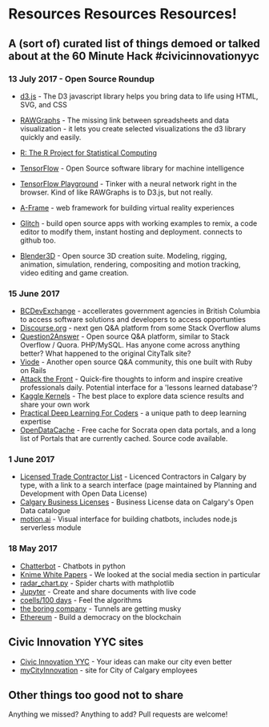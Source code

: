 # Resources Resources Resources!

## A (sort of) curated list of things demoed or talked about at the 60 Minute Hack #civicinnovationyyc

### 13 July 2017 - Open Source Roundup

- [d3.js](https://d3js.org) - The D3 javascript library helps you bring data to life using HTML, SVG, and CSS
- [RAWGraphs](http://rawgraphs.io) - The missing link between spreadsheets and data visualization - it lets you create selected visualizations the d3 library quickly and easily.
- [R: The R Project for Statistical Computing](https://www.r-project.org)
- [TensorFlow](https://www.tensorflow.org) - Open Source software library for machine intelligence
- [TensorFlow Playground](https://playground.tensorflow.org) - Tinker with a neural network right in the browser. Kind of like RAWGraphs is to D3.js, but not really.

- [A-Frame](https://a-frame.io/) - web framework for building virtual reality experiences
- [Glitch](https://glitch.com/) - build open source apps with working examples to remix, a code editor to modify them, instant hosting and deployment. connects to github too.
- [Blender3D](https://www.blender.org/) - Open source 3D creation suite. Modeling, rigging, animation, simulation, rendering, compositing and motion tracking, video editing and game creation.

### 15 June 2017

- [BCDevExchange](https://bcdevexchange.org/) - accellerates government agencies in British Columbia to access software solutions and developers to access opportunties
- [Discourse.org](http://www.discourse.org/) - next gen Q&A platform from some Stack Overflow alums
- [Question2Answer](http://www.question2answer.org/) - Open source Q&A platform, similar to Stack Overflow / Quora. PHP/MySQL. Has anyone come across anything better? What happened to the original CityTalk site?
- [Viode](http://viode.github.io/) - Another open source Q&A community, this one built with Ruby on Rails
- [Attack the Front](http://attackthefront.com) - Quick-fire thoughts to inform and inspire creative professionals daily. Potential interface for a 'lessons learned database'?
- [Kaggle Kernels](https://www.kaggle.com/kernels) - The best place to explore data science results and share your own work
- [Practical Deep Learning For Coders](http://course.fast.ai/) - a unique path to deep learning expertise
- [OpenDataCache](http://www.opendatacache.com/) - Free cache for Socrata open data portals, and a long list of Portals that are currently cached. Source code available.

### 1 June 2017

- [Licensed Trade Contractor List](https://dbaservices.calgary.ca/publicinq/Default.aspx?PossePresentation=LicensedTradeContractorsSel&PosseObjectId=124631268) - Licenced Contractors in Calgary by type, with a link to a search interface (page maintained by Planning and Development with Open Data License)
- [Calgary Business Licenses](https://data.calgary.ca/Business-and-Economic-Activity/Calgary-Business-Licenses/vdjc-pybd) - Business License data on Calgary's Open Data catalogue
- [motion.ai](https://www.motion.ai/) - Visual interface for building chatbots, includes node.js serverless module


### 18 May 2017

- [Chatterbot](https://github.com/gunthercox/ChatterBot) - Chatbots in python
- [Knime White Papers](https://www.knime.org/white-papers) - We looked at the social media section in particular
- [radar_chart.py](https://matplotlib.org/examples/api/radar_chart.html) - Spider charts with mathplotlib
- [Jupyter](http://jupyter.org/) - Create and share documents with live code
- [coells/100 days](https://github.com/coells/100days) - Feel the algorithms
- [the boring company](https://www.boringcompany.com/) - Tunnels are getting musky
- [Ethereum](https://www.ethereum.org/) - Build a democracy on the blockchain

## Civic Innovation YYC sites
- [Civic Innovation YYC](https://innovation.calgary.ca) - Your ideas can make our city even better
- [myCityInnovation](https://mycityinnovation.calgary.ca) - site for City of Calgary employees

## Other things too good not to share

Anything we missed? Anything to add? Pull requests are welcome!
